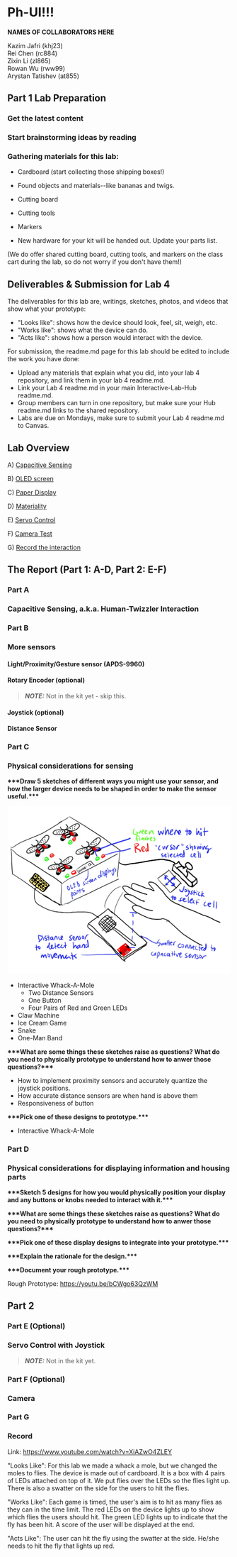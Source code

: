 # Ph-UI!!!

**NAMES OF COLLABORATORS HERE**

Kazim Jafri (khj23)\
Rei Chen (rc884)\
Zixin Li (zl865)\
Rowan Wu (rww99)\
Arystan Tatishev (at855)

## Part 1 Lab Preparation

### Get the latest content

### Start brainstorming ideas by reading

### Gathering materials for this lab:

* Cardboard (start collecting those shipping boxes!)
* Found objects and materials--like bananas and twigs.
* Cutting board
* Cutting tools
* Markers

* New hardware for your kit will be handed out. Update your parts list. 


(We do offer shared cutting board, cutting tools, and markers on the class cart during the lab, so do not worry if you don't have them!)

## Deliverables \& Submission for Lab 4

The deliverables for this lab are, writings, sketches, photos, and videos that show what your prototype:
* "Looks like": shows how the device should look, feel, sit, weigh, etc.
* "Works like": shows what the device can do.
* "Acts like": shows how a person would interact with the device.

For submission, the readme.md page for this lab should be edited to include the work you have done:
* Upload any materials that explain what you did, into your lab 4 repository, and link them in your lab 4 readme.md.
* Link your Lab 4 readme.md in your main Interactive-Lab-Hub readme.md. 
* Group members can turn in one repository, but make sure your Hub readme.md links to the shared repository.
* Labs are due on Mondays, make sure to submit your Lab 4 readme.md to Canvas.


## Lab Overview

A) [Capacitive Sensing](#part-a)

B) [OLED screen](#part-b) 

C) [Paper Display](#part-c)

D) [Materiality](#part-d)

E) [Servo Control](#part-e)

F) [Camera Test](#part-f)

G) [Record the interaction](#part-g)


## The Report (Part 1: A-D, Part 2: E-F)

### Part A
### Capacitive Sensing, a.k.a. Human-Twizzler Interaction 


### Part B
### More sensors

#### Light/Proximity/Gesture sensor (APDS-9960)

#### Rotary Encoder (optional)

> **_NOTE:_**  Not in the kit yet - skip this.

#### Joystick (optional)

#### Distance Sensor

### Part C
### Physical considerations for sensing

**\*\*\*Draw 5 sketches of different ways you might use your sensor, and how the larger device needs to be shaped in order to make the sensor useful.\*\*\***

![](./img/img1.jpeg)
* Interactive Whack-A-Mole
  * Two Distance Sensors
  * One Button
  * Four Pairs of Red and Green LEDs
* Claw Machine
* Ice Cream Game
* Snake
* One-Man Band

**\*\*\*What are some things these sketches raise as questions? What do you need to physically prototype to understand how to anwer those questions?\*\*\***

* How to implement proximity sensors and accurately quantize the joystick positions.
* How accurate distance sensors are when hand is above them
* Responsiveness of button

**\*\*\*Pick one of these designs to prototype.\*\*\***

* Interactive Whack-A-Mole

### Part D
### Physical considerations for displaying information and housing parts

**\*\*\*Sketch 5 designs for how you would physically position your display and any buttons or knobs needed to interact with it.\*\*\***

**\*\*\*What are some things these sketches raise as questions? What do you need to physically prototype to understand how to anwer those questions?\*\*\***

**\*\*\*Pick one of these display designs to integrate into your prototype.\*\*\***

**\*\*\*Explain the rationale for the design.\*\*\*** 

**\*\*\*Document your rough prototype.\*\*\***

Rough Prototype: https://youtu.be/bCWgo63QzWM

## Part 2

### Part E (Optional)
### Servo Control with Joystick

> **_NOTE:_**  Not in the kit yet.

### Part F (Optional)
### Camera

### Part G

### Record

Link: https://www.youtube.com/watch?v=XiAZwO4ZLEY

"Looks Like": For this lab we made a whack a mole, but we changed the moles to flies. The device is made out of cardboard. It is a box with 4 pairs of LEDs attached on top of it. We put flies over the LEDs so the flies light up. There is also a swatter on the side for the users to hit the flies.

"Works Like": Each game is timed, the user's aim is to hit as many flies as they can in the time limit. The red LEDs on the device lights up to show which flies the users should hit. The green LED lights up to indicate that the fly has been hit. A score of the user will be displayed at the end.

"Acts Like": The user can hit the fly using the swatter at the side. He/she needs to hit the fly that lights up red.
